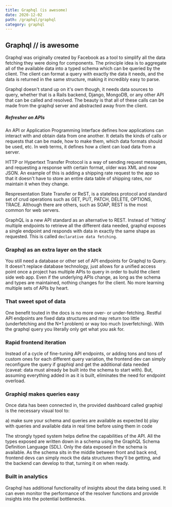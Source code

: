 ```yaml
---
title: Graphql (is awesome)
date: 2020-12-02
path: /graphql/graphql
category: graphql
---
```


## Graphql // is awesome

Graphql was originally created by Facebook as a tool to simplify all the data fetching they were doing for components. The principle idea is to aggregate all of the available data into a typed schema which can be queried by the client. The client can format a query with exactly the data it needs, and the data is returned in the same structure, making it incredibly easy to parse.

Graphql doesn't stand up on it's own though, it needs data sources to query, whether that is a Rails backend, Django, MongoDB, or any other API that can be called and resolved. The beauty is that all of these calls can be made from the graphql server and abstracted away from the client.

##### Refresher on APIs

An API or Application Programming Interface defines how applications can interact with and obtain data from one another. It details the kinds of calls or requests that can be made, how to make them, which data formats should be used, etc. In web terms, it defines how a client can load data from a server.

HTTP or Hypertext Transfer Protocol is a way of sending request messages, and requesting a response with certain format, older was XML and now JSON. An example of this is adding a shipping rate request to the app so that it doesn't have to store an entire data table of shipping rates, nor maintain it when they change.

Respresentation State Transfer or ReST, is a stateless protocol and standard set of crud operations such as GET, PUT, PATCH, DELETE, OPTIONS, TRACE. Although there are others, such as SOAP, REST is the most common for web servers.

GraphQL is a new API standard as an alternative to REST. Instead of 'hitting' multiple endpoints to retrieve all the different data needed, graphql exposes a single endpoint and responds with data in exactly the same shape as requested. This is called `declarative data fetching`.

### Graphql as an extra layer on the stack

You still need a database or other set of API endpoints for Graphql to Query. It doesn't replace database technology, just allows for a unified access point once a project has multiple APIs to query in order to build the client side web app. Even if the underlying APIs change, as long as the schema and types are maintained, nothing changes for the client. No more learning multiple sets of APIs by heart.

### That sweet spot of data

One benefit touted in the docs is no more over- or under-fetching. Restful API endpoints are fixed data structures and may return too little (underfetching and the N+1 problem) or way too much (overfetching). With the graphql query you literally only get what you ask for.

### Rapid frontend iteration

Instead of a cycle of fine-tuning API endpoints, or adding tons and tons of custom ones for each different query variation, the frontend dev can simply reconfigure the query if graphiql and get the additional data needed (caveat: data must already be built into the schema to start with). But, assuming everything added in as it is built, eliminates the need for endpoint overload.

### Graphiql makes queries easy

Once data has been connected in, the provided dashboard called graphiql is the necessary visual tool to:

a) make sure your schema and queries are available as expected
b) play with queries and available data in real time before using them in code

The strongly typed system helps define the capabilities of the API. All the types exposed are written down in a schema using the GraphQL Schema Definition Language (SDL). Only the data exposed in the schema is available. As the schema sits in the middle between front and back end, frontend devs can simply mock the data structures they'll be getting, and the backend can develop to that, turning it on when ready.

### Built in analytics

Graphql has additional functionality of insights about the data being used. It can even monitor the performance of the resolver functions and provide insights into the potential bottlenecks.
